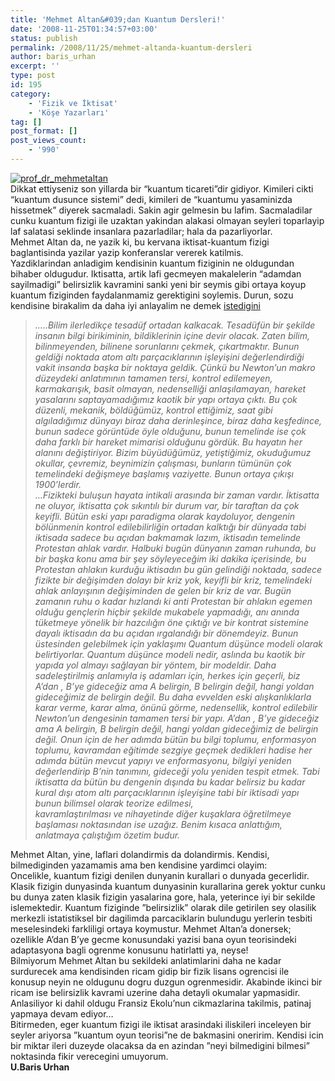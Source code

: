 ```yaml
---
title: 'Mehmet Altan&#039;dan Kuantum Dersleri!'
date: '2008-11-25T01:34:57+03:00'
status: publish
permalink: /2008/11/25/mehmet-altanda-kuantum-dersleri
author: baris_urhan
excerpt: ''
type: post
id: 195
category:
    - 'Fizik ve İktisat'
    - 'Köşe Yazarları'
tag: []
post_format: []
post_views_count:
    - '990'
---
```

[![](http://46.137.161.244/wp-content/uploads/2008/11/prof_dr_mehmetaltan.jpg "prof_dr_mehmetaltan")](http://46.137.161.244/wp-content/uploads/2008/11/prof_dr_mehmetaltan.jpg)  
Dikkat ettiyseniz son yillarda bir “kuantum ticareti”dir gidiyor. Kimileri cikti “kuantum dusunce sistemi” dedi, kimileri de “kuantumu yasaminizda hissetmek” diyerek sacmaladi. Sakin agir gelmesin bu lafim. Sacmaladilar cunku kuantum fizigi ile uzaktan yakindan alakasi olmayan seyleri toparlayip laf salatasi seklinde insanlara pazarladilar; hala da pazarliyorlar.  
Mehmet Altan da, ne yazik ki, bu kervana iktisat-kuantum fizigi baglantisinda yazilar yazip konferanslar vererek katilmis.  
Yazdiklarindan anladigim kendisinin kuantum fiziginin ne oldugundan bihaber oldugudur. Iktisatta, artik lafi gecmeyen makalelerin “adamdan sayilmadigi” belirsizlik kavramini sanki yeni bir seymis gibi ortaya koyup kuantum fiziginden faydalanmamiz gerektigini soylemis. Durun, sozu kendisine birakalim da daha iyi anlayalim ne demek [istedigini](http://www.istanbulrotary.org/%5Cgenel%5C2004-2005%20DONEMI%5Ckonusmalar%5CProf%20%20Dr%20%20Mehmet%20Altan%20konusma%20metni.pdf)

> *…..Bilim ilerledikçe tesadüf ortadan kalkacak. Tesadüfün bir şekilde insanın bilgi birikiminin, bildiklerinin içine devir olacak. Zaten bilim, bilinmeyenden, bilinene sorunlarını çekmek, çıkartmaktır. Bunun geldiği noktada atom altı parçacıklarının işleyişini değerlendirdiği vakit insanda başka bir noktaya geldik. Çünkü bu Newton’un makro düzeydeki anlatımının tamamen tersi, kontrol edilemeyen, karmakarışık, basit olmayan, nedenselliği anlaşılamayan, hareket yasalarını saptayamadığımız kaotik bir yapı ortaya çıktı. Bu çok düzenli, mekanik, böldüğümüz, kontrol ettiğimiz, saat gibi algıladığımız dünyayı biraz daha derinleşince, biraz daha keşfedince, bunun sadece görüntüde öyle olduğunu, bunun temelinde ise çok daha farklı bir hareket mimarisi olduğunu gördük. Bu hayatın her alanını değiştiriyor. Bizim büyüdüğümüz, yetiştiğimiz, okuduğumuz okullar, çevremiz, beynimizin çalışması, bunların tümünün çok temelindeki değişmeye başlamış vaziyette. Bunun ortaya çıkışı 1900’lerdir.*  
> *…Fizikteki buluşun hayata intikali arasında bir zaman vardır. İktisatta ne oluyor, iktisatta çok sıkıntılı bir durum* *var, bir taraftan da çok keyifli. Bütün eski yapı paradigma olarak kaydoluyor, dengenin bölünmenin kontrol edilebilirliğin ortadan kalktığı bir dünyada tabi iktisada sadece bu açıdan bakmamak lazım, iktisadın temelinde Protestan ahlak vardır. Halbuki bugün dünyanın zaman ruhunda, bu bir başka konu ama bir şey söyleyeceğim iki dakika içerisinde, bu Protestan ahlakın kurduğu iktisadın bu gün gelindiği noktada, sadece fizikte bir değişimden dolayı bir kriz yok, keyifli bir kriz, temelindeki ahlak anlayışının değişiminden de gelen bir kriz de var. Bugün zamanın ruhu o kadar hızlandı ki anti Protestan bir ahlakın egemen olduğu gençlerin hiçbir* *şekilde mukabele yapmadığı, anı anında tüketmeye yönelik bir hazcılığın öne çıktığı ve bir kontrat sistemine dayalı iktisadın da bu açıdan ırgalandığı bir dönemdeyiz. Bunun üstesinden gelebilmek için yaklaşımı Quantum düşünce modeli olarak belirtiyorlar. Quantum düşünce modeli nedir, aslında bu kaotik bir yapıda yol almayı sağlayan bir yöntem, bir modeldir. Daha sadeleştirilmiş anlamıyla iş adamları için, herkes için geçerli, biz A’dan , B’ye gideceğiz ama A belirgin, B belirgin değil, hangi yoldan gideceğimiz de belirgin değil. Bu daha evvelden eski alışkanlıklarla karar verme, karar alma, önünü görme, nedensellik, kontrol edilebilir Newton’un dengesinin tamamen tersi bir yapı. A’dan , B’ye gideceğiz ama A belirgin, B belirgin değil, hangi yoldan gideceğimiz de belirgin değil. Onun için de her adımda bütün bu bilgi toplumu, enformasyon toplumu, kavramdan eğitimde sezgiye geçmek dedikleri hadise her adımda bütün mevcut yapıyı ve enformasyonu, bilgiyi yeniden değerlendirip B’nin tanımını, gideceği yolu yeniden tespit etmek. Tabi iktisatta da bütün bu dengenin dışında bu kadar belirsiz bu kadar kural dışı atom altı parçacıklarının işleyişine tabi bir iktisadi yapı bunun bilimsel olarak teorize edilmesi,*  
> *kavramlaştırılması ve nihayetinde diğer kuşaklara öğretilmeye başlaması noktasından ise uzağız. Benim kısaca anlattığım, anlatmaya çalıştığım özetim budur.*

Mehmet Altan, yine, laflari dolandirmis da dolandirmis. Kendisi, bilmediginden yazamamis ama ben kendisine yardimci olayim:  
Oncelikle, kuantum fizigi denilen dunyanin kurallari o dunyada gecerlidir. Klasik fizigin dunyasinda kuantum dunyasinin kurallarina gerek yoktur cunku bu dunya zaten klasik fizigin yasalarina gore, hala, yeterince iyi bir sekilde islemektedir. Kuantum fiziginde ”belirsizlik” olarak dile getirilen sey olasilik merkezli istatistiksel bir dagilimda parcaciklarin bulundugu yerlerin tesbiti meselesindeki farkliligi ortaya koymustur. Mehmet Altan’a donersek; ozellikle A’dan B’ye gecme konusundaki yazisi bana oyun teorisindeki adaptasyona bagli ogrenme konusunu hatirlatti ya, neyse!  
Bilmiyorum Mehmet Altan bu sekildeki anlatimlarini daha ne kadar surdurecek ama kendisinden ricam gidip bir fizik lisans ogrencisi ile konusup neyin ne oldugunu dogru duzgun ogrenmesidir. Akabinde ikinci bir ricam ise belirsizlik kavrami uzerine daha detayli okumalar yapmasidir. Anlasiliyor ki dahil oldugu Fransiz Ekolu’nun cikmazlarina takilmis, patinaj yapmaya devam ediyor…  
Bitirmeden, eger kuantum fizigi ile iktisat arasindaki iliskileri inceleyen bir seyler ariyorsa ”kuantum oyun teorisi”ne de bakmasini oneririm. Kendisi icin bir miktar ileri duzeyde olacaksa da en azindan ”neyi bilmedigini bilmesi” noktasinda fikir verecegini umuyorum.  
 **U.Baris Urhan**